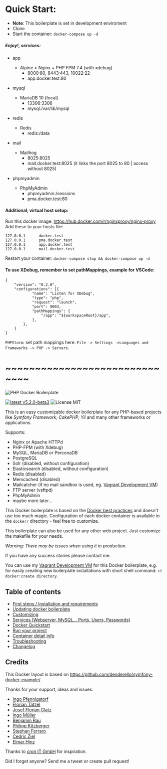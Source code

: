 # Quick Start:
+ **Note**: This boilerplate is set in development enviroment
+ Clone
+ Start the container: `docker-compose up -d`

##### Enjoy!, services:
+ app
  + Alpine > Nginx + PHP FPM 7.4 (with xdebug) 
    - 8000:80, 8443:443, 10022:22
    - app.docker.test:80


+ mysql
  + MariaDB 10 (focal) 
    - 13306:3306
    - mysql:/var/lib/mysql


+ redis
  + Redis
    - redis:/data


+ mail
  + Mailhog
    - 8025:8025
    - mail.docker.test:8025 (it links the port 8025 to 80 | access without 8025)


+ phpmyadmin
  + PhpMyAdmin
    - phpmyadmin:/sessions
    - pma.docker.test:80


#### Additional, virtual host setup:
Run this docker image: https://hub.docker.com/r/nginxproxy/nginx-proxy  
Add these to your hosts file:
```
127.0.0.1      docker.test
127.0.0.1      pma.docker.test
127.0.0.1      app.docker.test
127.0.0.1      mail.docker.test
```
Restart your container: `docker-compose stop && docker-compose up -d`


#### To use XDebug, remember to set pathMappings, example for VSCode:
```
{
    "version": "0.2.0",
    "configurations": [{
            "name": "Listen for XDebug",
            "type": "php",
            "request": "launch",
            "port": 9003,
            "pathMappings": {
                "/app": "${workspaceRoot}/app",
            },
        },
    ]
}
```
`PHPStorm`: set path mappings here: `File -> Settings ->Languages and Frameworks -> PHP -> Servers`.
# ~~~~~~~~~~~~~~~~~~~~~~~~~~~~~~


![PHP Docker Boilerplate](https://static.webdevops.io/php-docker-boilerplate.svg)

[![latest v5.2.0-beta3](https://img.shields.io/badge/latest-v5.2.0_beta3-green.svg?style=flat)](https://github.com/webdevops/php-docker-boilerplate/releases/tag/5.2.0-beta3)
![License MIT](https://img.shields.io/badge/license-MIT-blue.svg?style=flat)

This is an easy customizable docker boilerplate for any PHP-based projects like _Symfony Framework_, _CakePHP_, _Yii_ and many other frameworks or applications.

Supports:

- Nginx or Apache HTTPd
- PHP-FPM (with Xdebug)
- MySQL, MariaDB or PerconaDB
- PostgreSQL
- Solr (disabled, without configuration)
- Elasticsearch (disabled, without configuration)
- Redis (disabled)
- Memcached (disabled)
- Mailcatcher (if no mail sandbox is used, eg. [Vagrant Development VM](https://github.com/mblaschke/vagrant-development))
- FTP server (vsftpd)
- PhpMyAdmin
- maybe more later...

This Docker boilerplate is based on the [Docker best practices](https://docs.docker.com/articles/dockerfile_best-practices/) and doesn't use too much magic. Configuration of each docker container is available in the `docker/` directory - feel free to customize.

This boilerplate can also be used for any other web project. Just customize the makefile for your needs.

*Warning: There may be issues when using it in production.*

If you have any success stories please contact me.

You can use my [Vagrant Development VM](https://github.com/mblaschke/vagrant-development) for this Docker boilerplate, e.g. for easily creating new boilerplate installations with short shell command: `ct docker:create directory`.

## Table of contents

- [First steps / Installation and requirements](/documentation/INSTALL.md)
- [Updating docker boilerplate](/documentation/UPDATE.md)
- [Customizing](/documentation/CUSTOMIZE.md)
- [Services (Webserver, MySQL... Ports, Users, Passwords)](/documentation/SERVICES.md)
- [Docker Quickstart](/documentation/DOCKER-QUICKSTART.md)
- [Run your project](/documentation/DOCKER-STARTUP.md)
- [Container detail info](/documentation/DOCKER-INFO.md)
- [Troubleshooting](/documentation/TROUBLESHOOTING.md)
- [Changelog](/CHANGELOG.md)

## Credits

This Docker layout is based on https://github.com/denderello/symfony-docker-example/

Thanks for your support, ideas and issues.
- [Ingo Pfennigstorf](https://github.com/ipf)
- [Florian Tatzel](https://github.com/PanadeEdu)
- [Josef Florian Glatz](https://github.com/jousch)
- [Ingo Müller](https://github.com/IngoMueller)
- [Benjamin Rau](https://twitter.com/benjamin_rau)
- [Philipp Kitzberger](https://github.com/Kitzberger)
- [Stephan Ferraro](https://github.com/ferraro)
- [Cedric Ziel](https://github.com/cedricziel)
- [Elmar Hinz](https://github.com/elmar-hinz)


Thanks to [cron IT GmbH](http://www.cron.eu/) for inspiration.

Did I forget anyone? Send me a tweet or create pull request!
